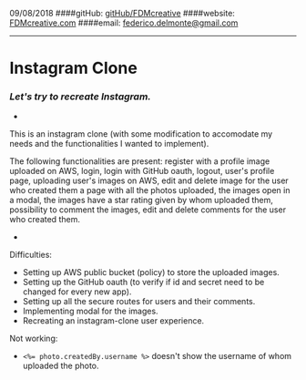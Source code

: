 09/08/2018
####gitHub: [gitHub/FDMcreative](https://github.com/FDMcreative/)
####website: [FDMcreative.com](http://www.fdmcreative.com) 
####email: [federico.delmonte@gmail.com](federico.delmonte@gmail.com)

---

# Instagram Clone
### *Let's try to recreate Instagram.*

-

This is an instagram clone (with some modification to accomodate my needs and the functionalities I wanted to implement).

The following functionalities are present:
register with a profile image uploaded on AWS, login, login with GitHub oauth, logout, user's profile page, uploading user's images on AWS, edit and delete image for the user who created them a page with all the photos uploaded, the images open in a modal, the images have a star rating given by whom uploaded them, possibility to comment the images, edit and delete comments for the user who created them.

-

Difficulties:

- Setting up AWS public bucket (policy) to store the uploaded images.
- Setting up the GitHub oauth (to verify if id and secret need to be changed for every new app).
- Setting up all the secure routes for users and their comments.
- Implementing modal for the images.
- Recreating an instagram-clone user experience.

Not working:

- ```<%= photo.createdBy.username %>``` doesn't show the username of whom uploaded the photo.